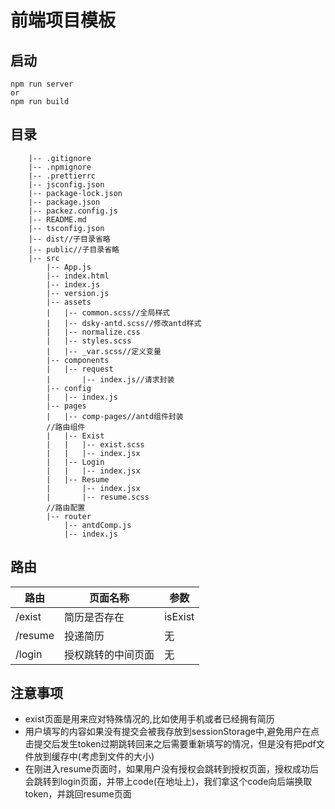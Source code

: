 # 前端项目模板

## 启动

```
npm run server
or
npm run build
```

## 目录

```
    |-- .gitignore
    |-- .npmignore
    |-- .prettierrc
    |-- jsconfig.json
    |-- package-lock.json
    |-- package.json
    |-- packez.config.js
    |-- README.md
    |-- tsconfig.json
    |-- dist//子目录省略
    |-- public//子目录省略
    |-- src
        |-- App.js
        |-- index.html
        |-- index.js
        |-- version.js
        |-- assets
        |   |-- common.scss//全局样式
        |   |-- dsky-antd.scss//修改antd样式
        |   |-- normalize.css
        |   |-- styles.scss
        |   |-- _var.scss//定义变量
        |-- components
        |   |-- request
        |       |-- index.js//请求封装
        |-- config
        |   |-- index.js
        |-- pages
        |   |-- comp-pages//antd组件封装
        //路由组件
        |   |-- Exist
        |   |   |-- exist.scss
        |   |   |-- index.jsx
        |   |-- Login
        |   |   |-- index.jsx
        |   |-- Resume
        |       |-- index.jsx
        |       |-- resume.scss
        //路由配置
        |-- router
            |-- antdComp.js
            |-- index.js
```
## 路由
|路由|页面名称|参数|
|----|----|----|
|/exist|简历是否存在|isExist|
|/resume|投递简历|无|
|/login|授权跳转的中间页面|无|
## 注意事项
* exist页面是用来应对特殊情况的,比如使用手机或者已经拥有简历
* 用户填写的内容如果没有提交会被我存放到sessionStorage中,避免用户在点击提交后发生token过期跳转回来之后需要重新填写的情况，但是没有把pdf文件放到缓存中(考虑到文件的大小)
* 在刚进入resume页面时，如果用户没有授权会跳转到授权页面，授权成功后会跳转到login页面，并带上code(在地址上)，我们拿这个code向后端换取token，并跳回resume页面